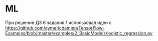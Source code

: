 # ML
При решение ДЗ 6 задания 1 использовал идеи с https://github.com/aymericdamien/TensorFlow-Examples/blob/master/examples/2_BasicModels/logistic_regression.py
